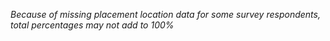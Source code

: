 *Because of missing placement location data for some survey respondents, total percentages may not add to 100%*